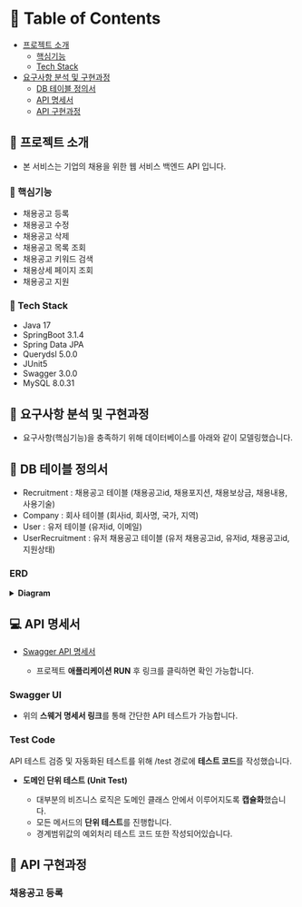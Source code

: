 <!-- Table of Contents -->
# :notebook_with_decorative_cover: Table of Contents

- [프로젝트 소개](#star2-프로젝트-소개)
  * [핵심기능](#dart-핵심기능)
  * [Tech Stack](#space_invader-tech-stack)
- [요구사항 분석 및 구현과정](#hugs-요구사항-분석-및-구현과정)
  * [DB 테이블 정의서](#book-DB-테이블-정의서)
  * [API 명세서](#computer-API-명세서)
  * [API 구현과정](#construction_worker-API-구현과정)

<!-- About the Project -->
## :star2: 프로젝트 소개
  
- 본 서비스는 기업의 채용을 위한 웹 서비스 백엔드 API 입니다.

<!-- Features -->
### :dart: 핵심기능

- 채용공고 등록
- 채용공고 수정
- 채용공고 삭제
- 채용공고 목록 조회
- 채용공고 키워드 검색
- 채용상세 페이지 조회
- 채용공고 지원

### :space_invader: Tech Stack

- Java 17
- SpringBoot 3.1.4
- Spring Data JPA
- Querydsl 5.0.0
- JUnit5
- Swagger 3.0.0
- MySQL 8.0.31

## :hugs: 요구사항 분석 및 구현과정

- 요구사항(핵심기능)을 충족하기 위해 데이터베이스를 아래와 같이 모델링했습니다.

## :book: DB 테이블 정의서

- Recruitment : 채용공고 테이블 (채용공고id, 채용포지션, 채용보상금, 채용내용, 사용기술)
- Company : 회사 테이블 (회사id, 회사명, 국가, 지역)
- User : 유저 테이블 (유저id, 이메일)
- UserRecruitment : 유저 채용공고 테이블 (유저 채용공고id, 유저id, 채용공고id, 지원상태) 

### ERD
<details>
<summary><strong> Diagram </strong></summary>
<div markdown="1">       

![wanted-pre-be-erd](https://github.com/soonhankwon/wanted-pre-onboarding-backend/assets/113872320/d226ec24-4d73-4382-a3a3-8c4fc82d6f57)

</div>
</details>

## :computer: API 명세서

- [Swagger API 명세서](http://localhost:8080/swagger-ui/index.html)
  
    - 프로젝트 **애플리케이션 RUN** 후 링크를 클릭하면 확인 가능합니다.

### Swagger UI

- 위의 **스웨거 명세서 링크**를 통해 간단한 API 테스트가 가능합니다.

### Test Code

API 테스트 검증 및 자동화된 테스트를 위해 /test 경로에 **테스트 코드**를 작성했습니다.

- **도메인 단위 테스트 (Unit Test)**
  
    - 대부분의 비즈니스 로직은 도메인 클래스 안에서 이루어지도록 **캡슐화**했습니다.
    - 모든 메서드의 **단위 테스트**를 진행합니다.
    - 경계범위값의 예외처리 테스트 코드 또한 작성되어있습니다.

## :construction_worker: API 구현과정

### 채용공고 등록
